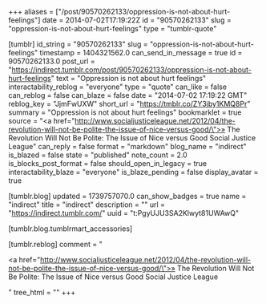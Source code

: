 +++
aliases = ["/post/90570262133/oppression-is-not-about-hurt-feelings"]
date = 2014-07-02T17:19:22Z
id = "90570262133"
slug = "oppression-is-not-about-hurt-feelings"
type = "tumblr-quote"

[tumblr]
id_string = "90570262133"
slug = "oppression-is-not-about-hurt-feelings"
timestamp = 1404321562.0
can_send_in_message = true
id = 90570262133.0
post_url = "https://indirect.tumblr.com/post/90570262133/oppression-is-not-about-hurt-feelings"
text = "Oppression is not about hurt feelings"
interactability_reblog = "everyone"
type = "quote"
can_like = false
can_reblog = false
can_blaze = false
date = "2014-07-02 17:19:22 GMT"
reblog_key = "JjmFwUXW"
short_url = "https://tmblr.co/ZY3jby1KMQ8Pr"
summary = "Oppression is not about hurt feelings"
bookmarklet = true
source = "<a href=\"http://www.socialjusticeleague.net/2012/04/the-revolution-will-not-be-polite-the-issue-of-nice-versus-good/\">» The Revolution Will Not Be Polite: The Issue of Nice versus Good Social Justice League</a>"
can_reply = false
format = "markdown"
blog_name = "indirect"
is_blazed = false
state = "published"
note_count = 2.0
is_blocks_post_format = false
should_open_in_legacy = true
interactability_blaze = "everyone"
is_blaze_pending = false
display_avatar = true

[tumblr.blog]
updated = 1739757070.0
can_show_badges = true
name = "indirect"
title = "indirect"
description = ""
url = "https://indirect.tumblr.com/"
uuid = "t:PgyUJU3SA2Klwyt81UWAwQ"

[tumblr.blog.tumblrmart_accessories]

[tumblr.reblog]
comment = "<p><a href=\"http://www.socialjusticeleague.net/2012/04/the-revolution-will-not-be-polite-the-issue-of-nice-versus-good/\">» The Revolution Will Not Be Polite: The Issue of Nice versus Good Social Justice League</a></p>"
tree_html = ""
+++

